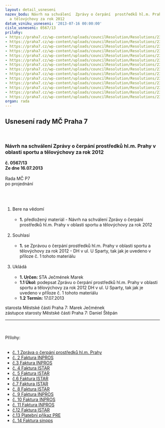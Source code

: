 ```yaml
---
layout: detail_usneseni
nazev_bodu: Návrh na schválení  Zprávy o čerpání  prostředků hl.m. Prahy v oblasti  sportu
  a tělovýchovy za rok 2012
datum_vzniku_usneseni: '2013-07-16 00:00:00'
cislo_usneseni: 0567/13
prilohy:
- https://praha7.cz/wp-content/uploads/councilResolution/Resolutions/23814/Cerpan%c3%ad_FP_SaTV_2012.pdf
- https://praha7.cz/wp-content/uploads/councilResolution/Resolutions/23814/38-13-inpros_1.pdf
- https://praha7.cz/wp-content/uploads/councilResolution/Resolutions/23814/38-13-inpros_2.pdf
- https://praha7.cz/wp-content/uploads/councilResolution/Resolutions/23814/38-13-istar.pdf
- https://praha7.cz/wp-content/uploads/councilResolution/Resolutions/23814/38-13-istar_1213.pdf
- https://praha7.cz/wp-content/uploads/councilResolution/Resolutions/23814/38-13-istar_1713.pdf
- https://praha7.cz/wp-content/uploads/councilResolution/Resolutions/23814/38-13-istar_2913.pdf
- https://praha7.cz/wp-content/uploads/councilResolution/Resolutions/23814/38-13-istar_113.pdf
- https://praha7.cz/wp-content/uploads/councilResolution/Resolutions/23814/38-13-inpros_06_130163.pdf
- https://praha7.cz/wp-content/uploads/councilResolution/Resolutions/23814/38-13-inpros_06_13.pdf
- https://praha7.cz/wp-content/uploads/councilResolution/Resolutions/23814/38-13-inpros_7_13.pdf
- https://praha7.cz/wp-content/uploads/councilResolution/Resolutions/23814/38-13-istar_6_25265.pdf
- https://praha7.cz/wp-content/uploads/councilResolution/Resolutions/23814/38-13-pre_13.pdf
- https://praha7.cz/wp-content/uploads/councilResolution/Resolutions/23814/38-13-sinpps_2_13.pdf
organ: rada
---
```

<div id="ucUsn_pList" class="usn">
	<span><h2>Usnesení rady MČ Praha 7 </h2>
<br></span><div class="standBody">
<span><h3>Návrh na schválení  Zprávy o čerpání  prostředků hl.m. Prahy v oblasti  sportu a tělovýchovy za rok 2012</h3></span><div class="center">
		<strong>č. 0567/13</strong><br>
	</div>
<div class="center">
		<strong>Ze dne 16.07.2013</strong><br><br>
	</div>Rada MČ P7<br>po projednání<br><br><br><ol>
<br><li>Bere na vědomí<br><ul>
<br><li>
<strong>1.</strong> předložený materiál - Návrh na schválení Zprávy o čerpání prostředků hl.m. Prahy v oblasti sportu a tělovýchovy za rok 2012</li>
</ul>
<br>
</li>
<li>Souhlasí<br><ul>
<br><li>
<strong>1.</strong> se Zprávou o čerpání prostředků hl.m. Prahy v oblasti sportu a tělovýchovy za rok 2012 - DH v ul. U Sparty, tak jak je uvedeno v příloze č. 1 tohoto materiálu</li>
</ul>
<br>
</li>
<li>Ukládá<br><ul>
<br><li>
<strong>1. Určen: </strong>STA Ječmének Marek<br>
</li>
<li>
<strong>1.1 Úkol: </strong>podepsat Zprávu o čerpání prostředků hl.m. Prahy v oblasti sportu a tělovýchovy za rok 2012 DH v ul. U Sparty, tak jak je uvedeno v příloze č. 1 tohoto materiálu<br>
</li>
<li>
<strong>1.2 Termín: </strong>17.07.2013</li>
</ul>
</li>
</ol>starosta Městské části Praha 7: Marek Ječmének<br>zástupce starosty Městské části Praha 7: Daniel Štěpán <br><hr>
<br><br>Přílohy: <br><ul>
<br><li>
<a href="/zdroj.aspx?typ=4&amp;Id=51452&amp;sh=-555554027" target="_blank" title="Odkaz na soubor - 145,1 kB - nové okno">č. 1 Zpráva o čerpání prostředků hl.m. Prahy </a><br>
</li>
<li>
<a href="/zdroj.aspx?typ=4&amp;id=51410&amp;sh=-1021809451" target="_blank" title="Odkaz na soubor - 424,5 kB - nové okno">č. 2 Faktura INPROS </a><br>
</li>
<li>
<a href="/zdroj.aspx?typ=4&amp;id=51411&amp;sh=-1021713611" target="_blank" title="Odkaz na soubor - 423,1 kB - nové okno">č.3 Faktura INPROS</a> <br>
</li>
<li>
<a href="/zdroj.aspx?typ=4&amp;id=51412&amp;sh=-1020836459" target="_blank" title="Odkaz na soubor - 61,1 kB - nové okno">č. 4 Faktura ISTAR</a> <br>
</li>
<li>
<a href="/zdroj.aspx?typ=4&amp;id=51413&amp;sh=-1021781771" target="_blank" title="Odkaz na soubor - 433,4 kB - nové okno">č. 5 Faktura ISTAR</a> <br>
</li>
<li>
<a href="/zdroj.aspx?typ=4&amp;id=51414&amp;sh=-1021673643" target="_blank" title="Odkaz na soubor - 650,8 kB - nové okno">č.6 Faktura ISTAR</a> <br>
</li>
<li>
<a href="/zdroj.aspx?typ=4&amp;id=51415&amp;sh=-1021578315" target="_blank" title="Odkaz na soubor - 638,6 kB - nové okno">č.7 Faktura ISTAR</a> <br>
</li>
<li>
<a href="/zdroj.aspx?typ=4&amp;id=51416&amp;sh=-1021750251" target="_blank" title="Odkaz na soubor - 651,3 kB - nové okno">č. 8 Faktura ISTAR</a> <br>
</li>
<li>
<a href="/zdroj.aspx?typ=4&amp;id=51417&amp;sh=-1021645963" target="_blank" title="Odkaz na soubor - 654,6 kB - nové okno">č. 9 Faktura INPROS</a> <br>
</li>
<li>
<a href="/zdroj.aspx?typ=4&amp;id=51418&amp;sh=-1020988459" target="_blank" title="Odkaz na soubor - 566,1 kB - nové okno">č. 10 Faktura INPROS</a> <br>
</li>
<li>
<a href="/zdroj.aspx?typ=4&amp;id=51419&amp;sh=-1020950987" target="_blank" title="Odkaz na soubor - 618,7 kB - nové okno">č. 11 Faktura INPROS</a> <br>
</li>
<li>
<a href="/zdroj.aspx?typ=4&amp;id=51420&amp;sh=1938906101" target="_blank" title="Odkaz na soubor - 567,4 kB - nové okno">č.12 Faktura ISTAR</a> <br>
</li>
<li>
<a href="/zdroj.aspx?typ=4&amp;id=51421&amp;sh=1939009109" target="_blank" title="Odkaz na soubor - 525,8 kB - nové okno">č.13 Platební příkaz PRE</a> <br>
</li>
<li>
<a href="/zdroj.aspx?typ=4&amp;id=51422&amp;sh=1938829493" target="_blank" title="Odkaz na soubor - 359,1 kB - nové okno">č. 14 Faktura sinpps</a> </li>
</ul>
</div>
</div>